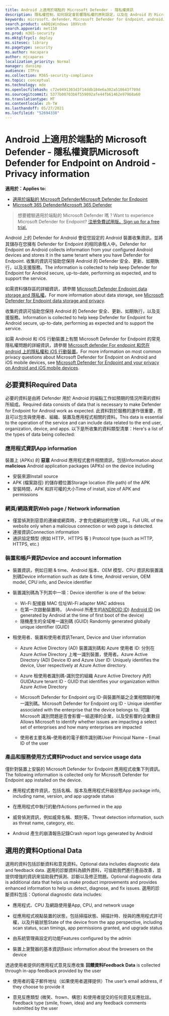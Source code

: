 ```yaml
---
title: Android 上適用於端點的 Microsoft Defender - 隱私權資訊
description: 隱私權控制，如何設定會影響隱私權的原則設定，以及在 Android 的 Microsoft Defender for Endpoint 中所收集的診斷資料資訊。
keywords: microsoft、defender、Microsoft Defender for Endpoint、android、隱私權、診斷
search.product: eADQiWindows 10XVcnh
search.appverid: met150
ms.prod: m365-security
ms.mktglfcycl: deploy
ms.sitesec: library
ms.pagetype: security
ms.author: macapara
author: mjcaparas
localization_priority: Normal
manager: dansimp
audience: ITPro
ms.collection: M365-security-compliance
ms.topic: conceptual
ms.technology: mde
ms.openlocfilehash: c72e9491303d3f14ddb184e6a302a518643f709d
ms.sourcegitcommit: 5377b00703b6f559092afe44fb61462e97968a60
ms.translationtype: MT
ms.contentlocale: zh-TW
ms.lasthandoff: 05/27/2021
ms.locfileid: "52694338"
---
```

#  <a name="microsoft-defender-for-endpoint-on-android---privacy-information"></a><span data-ttu-id="931db-104">Android 上適用於端點的 Microsoft Defender - 隱私權資訊</span><span class="sxs-lookup"><span data-stu-id="931db-104">Microsoft Defender for Endpoint on Android - Privacy information</span></span>

<span data-ttu-id="931db-105">**適用於：**</span><span class="sxs-lookup"><span data-stu-id="931db-105">**Applies to:**</span></span>
- [<span data-ttu-id="931db-106">適用於端點的 Microsoft Defender</span><span class="sxs-lookup"><span data-stu-id="931db-106">Microsoft Defender for Endpoint</span></span>](https://go.microsoft.com/fwlink/p/?linkid=2154037)
- [<span data-ttu-id="931db-107">Microsoft 365 Defender</span><span class="sxs-lookup"><span data-stu-id="931db-107">Microsoft 365 Defender</span></span>](https://go.microsoft.com/fwlink/?linkid=2118804)

> <span data-ttu-id="931db-108">想要體驗適用於端點的 Microsoft Defender 嗎？</span><span class="sxs-lookup"><span data-stu-id="931db-108">Want to experience Microsoft Defender for Endpoint?</span></span> [<span data-ttu-id="931db-109">注册免費試用版。</span><span class="sxs-lookup"><span data-stu-id="931db-109">Sign up for a free trial.</span></span>](https://www.microsoft.com/microsoft-365/windows/microsoft-defender-atp?ocid=docs-wdatp-exposedapis-abovefoldlink) 


<span data-ttu-id="931db-110">Android 上的 Defender for Android 會從您設定的 Android 裝置收集資訊，並將其儲存在您擁有 Defender for Endpoint 的相同承租人中。</span><span class="sxs-lookup"><span data-stu-id="931db-110">Defender for Endpoint on Android collects information from your configured Android devices and stores it in the same tenant where you have Defender for Endpoint.</span></span> <span data-ttu-id="931db-111">收集的資訊可協助您保持 Android 的 Defender 安全、更新、如期執行，以及支援服務。</span><span class="sxs-lookup"><span data-stu-id="931db-111">The information is collected to help keep Defender for Endpoint for Android secure, up-to-date, performing as expected, and to support the service.</span></span>

<span data-ttu-id="931db-112">如需資料儲存區的詳細資訊，請參閱 [Microsoft Defender Endpoint data storage and 隱私權](data-storage-privacy.md)。</span><span class="sxs-lookup"><span data-stu-id="931db-112">For more information about data storage, see [Microsoft Defender for Endpoint data storage and privacy](data-storage-privacy.md).</span></span>

<span data-ttu-id="931db-113">收集的資訊可協助您保持 Android 的 Defender 安全、更新、如期執行，以及支援服務。</span><span class="sxs-lookup"><span data-stu-id="931db-113">Information is collected to help keep Defender for Endpoint for Android secure, up-to-date, performing as expected and to support the service.</span></span>

<span data-ttu-id="931db-114">如需 Android 和 iOS 行動裝置上有關 Microsoft Defender for Endpoint 的常見隱私權問題的詳細資訊，請參閱 [Microsoft defender For endpoint 和您在 android 上的隱私權和 iOS 行動裝置](https://support.microsoft.com/topic/microsoft-defender-for-endpoint-and-your-privacy-on-android-and-ios-mobile-devices-4109bc54-8ec5-4433-9c33-d359b75ac22a)。</span><span class="sxs-lookup"><span data-stu-id="931db-114">For more information on most common privacy questions about Microsoft Defender for Endpoint on Android and iOS mobile devices, see [Microsoft Defender for Endpoint and your privacy on Android and iOS mobile devices](https://support.microsoft.com/topic/microsoft-defender-for-endpoint-and-your-privacy-on-android-and-ios-mobile-devices-4109bc54-8ec5-4433-9c33-d359b75ac22a).</span></span>

## <a name="required-data"></a><span data-ttu-id="931db-115">必要資料</span><span class="sxs-lookup"><span data-stu-id="931db-115">Required Data</span></span> 

<span data-ttu-id="931db-116">必要的資料是由將 Defender 用於 Android 的端點工作如預期的情況所需的資料所組成。</span><span class="sxs-lookup"><span data-stu-id="931db-116">Required data consists of data that is necessary to make Defender for Endpoint for Android work as expected.</span></span> <span data-ttu-id="931db-117">此資料對於服務的運作很重要，而且可以包含與使用者、組織、裝置及應用程式相關的資料。</span><span class="sxs-lookup"><span data-stu-id="931db-117">This data is essential to the operation of the service and can include data related to the end user, organization, device, and apps.</span></span> <span data-ttu-id="931db-118">以下是所收集的資料類型清單：</span><span class="sxs-lookup"><span data-stu-id="931db-118">Here's a list of the types of data being collected:</span></span>

### <a name="app-information"></a><span data-ttu-id="931db-119">應用程式資訊</span><span class="sxs-lookup"><span data-stu-id="931db-119">App information</span></span>

<span data-ttu-id="931db-120">裝置上 (APKs) 的 **惡意** Android 應用程式套件相關資訊，包括</span><span class="sxs-lookup"><span data-stu-id="931db-120">Information about **malicious** Android application packages (APKs) on the device including</span></span>

-  <span data-ttu-id="931db-121">安裝來源</span><span class="sxs-lookup"><span data-stu-id="931db-121">Install source</span></span>
-  <span data-ttu-id="931db-122">APK (檔案路徑) 的儲存體位置</span><span class="sxs-lookup"><span data-stu-id="931db-122">Storage location (file path) of the APK</span></span>
-  <span data-ttu-id="931db-123">安裝時間，APK 和許可權的大小</span><span class="sxs-lookup"><span data-stu-id="931db-123">Time of install, size of APK and permissions</span></span>

### <a name="web-page--network-information"></a><span data-ttu-id="931db-124">網頁/網路資訊</span><span class="sxs-lookup"><span data-stu-id="931db-124">Web page / Network information</span></span>

- <span data-ttu-id="931db-125">僅當偵測到惡意的連線或網頁時，才會完成網站的完整 URL。</span><span class="sxs-lookup"><span data-stu-id="931db-125">Full URL of the website only when a malicious connection or web page is detected.</span></span>
- <span data-ttu-id="931db-126">連接資訊</span><span class="sxs-lookup"><span data-stu-id="931db-126">Connection information</span></span>
- <span data-ttu-id="931db-127">通訊協定類型 (例如 HTTP、HTTPS 等 ) </span><span class="sxs-lookup"><span data-stu-id="931db-127">Protocol type (such as HTTP, HTTPS, etc.)</span></span>


### <a name="device-and-account-information"></a><span data-ttu-id="931db-128">裝置和帳戶資訊</span><span class="sxs-lookup"><span data-stu-id="931db-128">Device and account information</span></span>

- <span data-ttu-id="931db-129">裝置資訊，例如日期 & time、Android 版本、OEM 模型、CPU 資訊和裝置識別碼</span><span class="sxs-lookup"><span data-stu-id="931db-129">Device information such as date & time, Android version, OEM model, CPU       info, and Device identifier</span></span>
- <span data-ttu-id="931db-130">裝置識別碼為下列其中一項：</span><span class="sxs-lookup"><span data-stu-id="931db-130">Device identifier is one of the below:</span></span>
    - <span data-ttu-id="931db-131">Wi-Fi 配接器 MAC 位址</span><span class="sxs-lookup"><span data-stu-id="931db-131">Wi-Fi adapter MAC address</span></span>
    - <span data-ttu-id="931db-132">在第一次啟動裝置時， (Android 所產生的[ANDROID ID](https://developer.android.com/reference/android/provider/Settings.Secure#ANDROID_ID)) </span><span class="sxs-lookup"><span data-stu-id="931db-132">[Android       ID](https://developer.android.com/reference/android/provider/Settings.Secure#ANDROID_ID) (as generated by Android at the time of first boot of the device)</span></span>
    - <span data-ttu-id="931db-133">隨機產生的全域唯一識別碼 (GUID) </span><span class="sxs-lookup"><span data-stu-id="931db-133">Randomly generated globally unique identifier (GUID)</span></span>

- <span data-ttu-id="931db-134">租使用者、裝置和使用者資訊</span><span class="sxs-lookup"><span data-stu-id="931db-134">Tenant, Device and User information</span></span>
    -   <span data-ttu-id="931db-135">Azure Active Directory (AD) 裝置識別碼和 Azure 使用者 ID: 分別在 Azure Active Directory 上唯一識別裝置，使用者。</span><span class="sxs-lookup"><span data-stu-id="931db-135">Azure Active Directory (AD) Device ID and Azure User ID: Uniquely     identifies the device, User respectively at Azure Active directory.</span></span>

    -   <span data-ttu-id="931db-136">Azure 租使用者識別碼-識別您的組織 Azure Active Directory 內的 GUID</span><span class="sxs-lookup"><span data-stu-id="931db-136">Azure tenant ID - GUID that identifies your organization within     Azure Active Directory</span></span>

    -   <span data-ttu-id="931db-137">Microsoft Defender for Endpoint org ID-與裝置所屬之企業相關聯的唯一識別碼。</span><span class="sxs-lookup"><span data-stu-id="931db-137">Microsoft Defender for Endpoint org ID - Unique identifier associated with the enterprise that the device belongs to.</span></span> <span data-ttu-id="931db-138">可讓 Microsoft 識別問題是否會影響一組選擇的企業，以及受影響的企業數目</span><span class="sxs-lookup"><span data-stu-id="931db-138">Allows Microsoft to identify whether issues are impacting a select set of enterprises and how many enterprises are impacted</span></span> 

    -   <span data-ttu-id="931db-139">使用者主要名稱–使用者的電子郵件識別碼</span><span class="sxs-lookup"><span data-stu-id="931db-139">User Principal Name – Email ID of the user</span></span>

### <a name="product-and-service-usage-data"></a><span data-ttu-id="931db-140">產品和服務使用方式資料</span><span class="sxs-lookup"><span data-stu-id="931db-140">Product and service usage data</span></span>

<span data-ttu-id="931db-141">僅針對裝置上安裝的 Microsoft Defender for Endpoint 應用程式收集下列資訊。</span><span class="sxs-lookup"><span data-stu-id="931db-141">The following information is collected only for Microsoft Defender for Endpoint app installed on the device.</span></span> 

-   <span data-ttu-id="931db-142">應用程式套件資訊，包括名稱、版本及應用程式升級狀態</span><span class="sxs-lookup"><span data-stu-id="931db-142">App package info, including name, version, and app upgrade status</span></span>

-   <span data-ttu-id="931db-143">在應用程式中執行的動作</span><span class="sxs-lookup"><span data-stu-id="931db-143">Actions performed in the app</span></span>

-   <span data-ttu-id="931db-144">威脅偵測資訊，例如威脅名稱、類別等。</span><span class="sxs-lookup"><span data-stu-id="931db-144">Threat detection information, such as threat name, category, etc.</span></span>

-   <span data-ttu-id="931db-145">Android 產生的崩潰報告記錄</span><span class="sxs-lookup"><span data-stu-id="931db-145">Crash report logs generated by Android</span></span>

## <a name="optional-data"></a><span data-ttu-id="931db-146">選用的資料</span><span class="sxs-lookup"><span data-stu-id="931db-146">Optional Data</span></span>

<span data-ttu-id="931db-147">選用的資料包括診斷資料和意見資料。</span><span class="sxs-lookup"><span data-stu-id="931db-147">Optional data includes diagnostic data and feedback data.</span></span> <span data-ttu-id="931db-148">選用的診斷資料為額外資料，可協助我們進行產品改善，並提供增強的資訊來協助我們偵測、診斷以及修正問題。</span><span class="sxs-lookup"><span data-stu-id="931db-148">Optional diagnostic data is additional data that helps us make product improvements and provides enhanced information to help us detect, diagnose, and fix issues.</span></span> <span data-ttu-id="931db-149">選用的診斷資料包括：</span><span class="sxs-lookup"><span data-stu-id="931db-149">Optional diagnostic data includes:</span></span>

-   <span data-ttu-id="931db-150">應用程式、CPU 及網路使用量</span><span class="sxs-lookup"><span data-stu-id="931db-150">App, CPU, and network usage</span></span>

-   <span data-ttu-id="931db-151">從應用程式視點裝置的狀態，包括掃描狀態、掃描計時、授與的應用程式許可權，以及升級狀態</span><span class="sxs-lookup"><span data-stu-id="931db-151">State of the device from the app perspective, including scan status, scan timings, app permissions granted, and upgrade status</span></span>

-   <span data-ttu-id="931db-152">由系統管理員設定的功能</span><span class="sxs-lookup"><span data-stu-id="931db-152">Features configured by the admin</span></span>

-   <span data-ttu-id="931db-153">裝置上瀏覽器的基本資訊</span><span class="sxs-lookup"><span data-stu-id="931db-153">Basic information about the browsers on the device</span></span>

<span data-ttu-id="931db-154">透過使用者提供的應用程式意見反應收集 **回饋資料**</span><span class="sxs-lookup"><span data-stu-id="931db-154">**Feedback Data** is collected through in-app feedback provided by the user</span></span>

-   <span data-ttu-id="931db-155">使用者的電子郵件地址（如果使用者選擇提供）</span><span class="sxs-lookup"><span data-stu-id="931db-155">The user’s email address, if they choose to provide it</span></span>

-   <span data-ttu-id="931db-156">意見反應類型 (微笑、frown、構思) 和使用者提交的任何意見反應批註。</span><span class="sxs-lookup"><span data-stu-id="931db-156">Feedback type (smile, frown, idea) and any feedback comments submitted by the user</span></span>
